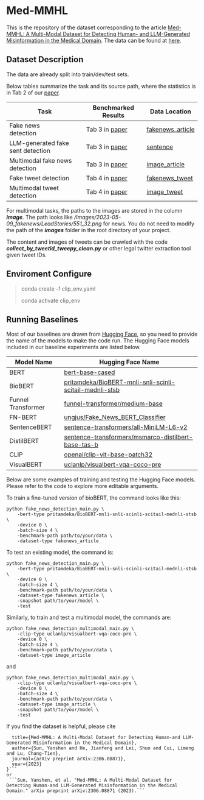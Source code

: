# Med-MMHL
This is the repository of the dataset corresponding to the article [Med-MMHL: A Multi-Modal Dataset for Detecting Human- and
LLM-Generated Misinformation in the Medical Domain](https://arxiv.org/pdf/2306.08871.pdf). The data can be found at [here](https://drive.google.com/drive/folders/1aB3c5CuPZ8hzcbUZFg6uE4MRlx-2jdk_?usp=sharing).

## Dataset Description ##
The data are already split into train/dev/test sets. 

Below tables summarize the task and its source path, where the statistics is in Tab 2 of our [paper](https://arxiv.org/pdf/2306.08871.pdf).

| Task                              | Benchmarked Results | Data Location                                |
| --------------------------------- | ------------------- | -------------------------------------------- |
| Fake news<br>detection            | Tab 3 in [paper](https://arxiv.org/pdf/2306.08871.pdf)      | [fakenews_article](https://drive.google.com/drive/folders/1UVnU57NOUbtxAX-tOzSIa6fPZiDtpWoc?usp=drive_link)                             |
| LLM-generated fake sent detection | Tab 3 in [paper](https://arxiv.org/pdf/2306.08871.pdf)      | [sentence](https://drive.google.com/drive/folders/15WI-FKK5B-SviSN2aEu5RQWg0gOtAsRX?usp=drive_link)                                     |
| Multimodal fake news detection    | Tab 3 in [paper](https://arxiv.org/pdf/2306.08871.pdf)      | [image_article](https://drive.google.com/drive/folders/1iuF9LaGG9Yz5wGsR7hBg4tPaR6WgZv64?usp=drive_link) |
| Fake tweet detection              | Tab 4 in [paper](https://arxiv.org/pdf/2306.08871.pdf)      | [fakenews_tweet](https://drive.google.com/drive/folders/1qoncX_CD4slkKU2Ylk12A8HiRy5R5b5A?usp=drive_link)                               |
| Multimodal tweet detection        | Tab 4 in [paper](https://arxiv.org/pdf/2306.08871.pdf)      | [image_tweet](https://drive.google.com/drive/folders/12__mlVW4gVoxh_mESB_g4EJofpjaZ2qh?usp=drive_link)   |


For multimodal tasks, the paths to the images are stored in the column ***image***. The path looks like */images/2023-05-09_fakenews/LeadStories/551_32.png* for news. You do not need to modify the path of the ***images*** folder in the root directory of your project.

The content and images of tweets can be crawled with the code ***collect_by_tweetid_tweepy_clean.py*** or other legal twitter extraction tool given tweet IDs.

## Enviroment Configure ##

> conda create -f clip_env.yaml
>
> conda activate clip_env

## Running Baselines ##

Most of our baselines are drawn from [Hugging Face](https://huggingface.co/), so you need to provide the name of the models to make the code run. The Hugging Face models included in our baseline experiments are listed below.

| Model Name          | Hugging Face Name                            |
| ------------------- | -------------------------------------------- |
| BERT                | [bert-base-cased](https://huggingface.co/bert-base-cased) |
| BioBERT             | [pritamdeka/BioBERT-mnli-snli-scinli-scitail-mednli-stsb](https://huggingface.co/pritamdeka/BioBERT-mnli-snli-scinli-scitail-mednli-stsb) |
| Funnel Transformer  | [funnel-transformer/medium-base](https://huggingface.co/funnel-transformer/medium-base) |
| FN-BERT             | [ungjus/Fake_News_BERT_Classifier](https://huggingface.co/ungjus/Fake_News_BERT_Classifier) |
| SentenceBERT        | [sentence-transformers/all-MiniLM-L6-v2](https://huggingface.co/sentence-transformers/all-MiniLM-L6-v2) |
| DistilBERT          | [sentence-transformers/msmarco-distilbert-base-tas-b](https://huggingface.co/sentence-transformers/msmarco-distilbert-base-tas-b) |
| CLIP                | [openai/clip-vit-base-patch32](https://huggingface.co/openai/clip-vit-base-patch32) |
| VisualBERT          | [uclanlp/visualbert-vqa-coco-pre](https://huggingface.co/uclanlp/visualbert-vqa-coco-pre) |

Below are some examples of training and testing the Hugging Face models. Please refer to the code to explore more editable arguments. 

To train a fine-tuned version of bioBERT, the command looks like this:

```shell
python fake_news_detection_main.py \
    -bert-type pritamdeka/BioBERT-mnli-snli-scinli-scitail-mednli-stsb \
    -device 0 \
    -batch-size 4 \
    -benchmark-path path/to/your/data \
    -dataset-type fakenews_article
```

To test an existing model, the command is:

```shell
python fake_news_detection_main.py \
    -bert-type pritamdeka/BioBERT-mnli-snli-scinli-scitail-mednli-stsb \
    -device 0 \
    -batch-size 4 \
    -benchmark-path path/to/your/data \
    -dataset-type fakenews_article \
    -snapshot path/to/your/model \
    -test
```

Similarly, to train and test a multimodal model, the commands are:

```shell
python fake_news_detection_multimodal_main.py \
    -clip-type uclanlp/visualbert-vqa-coco-pre \
    -device 0 \
    -batch-size 4 \
    -benchmark-path path/to/your/data \
    -dataset-type image_article
```

and 

```shell
python fake_news_detection_multimodal_main.py \
    -clip-type uclanlp/visualbert-vqa-coco-pre \
    -device 0 \
    -batch-size 4 \
    -benchmark-path path/to/your/data \
    -dataset-type image_article \
    -snapshot path/to/your/model \
    -test
```

If you find the dataset is helpful, please cite

```@article{sun2023med,
  title={Med-MMHL: A Multi-Modal Dataset for Detecting Human-and LLM-Generated Misinformation in the Medical Domain},
  author={Sun, Yanshen and He, Jianfeng and Lei, Shuo and Cui, Limeng and Lu, Chang-Tien},
  journal={arXiv preprint arXiv:2306.08871},
  year={2023}
}```
or
 ```Sun, Yanshen, et al. "Med-MMHL: A Multi-Modal Dataset for Detecting Human-and LLM-Generated Misinformation in the Medical Domain." arXiv preprint arXiv:2306.08871 (2023).```

